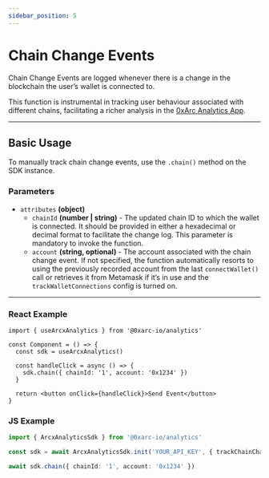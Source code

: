 ```yaml
---
sidebar_position: 5
---
```


# Chain Change Events

Chain Change Events are logged whenever there is a change in the blockchain the user’s wallet is connected to.

This function is instrumental in tracking user behaviour associated with different chains, facilitating a richer analysis in the [0xArc Analytics App](https://app.0xarc.io).

---

## Basic Usage

To manually track chain change events, use the `.chain()` method on the SDK instance.

### Parameters

- `attributes` **(object)**
  - `chainId` **(number | string)** - The updated chain ID to which the wallet is connected. It should be provided in either a hexadecimal or decimal format to facilitate the change log. This parameter is mandatory to invoke the function.
  - `account` **(string, optional)** - The account associated with the chain change event. If not specified, the function automatically resorts to using the previously recorded account from the last `connectWallet()` call or retrieves it from Metamask if it’s in use and the `trackWalletConnections` config is turned on.

---

### React Example

```tsx
import { useArcxAnalytics } from '@0xarc-io/analytics'

const Component = () => {
  const sdk = useArcxAnalytics()

  const handleClick = async () => {
    sdk.chain({ chainId: '1', account: '0x1234' })
  }

  return <button onClick={handleClick}>Send Event</button>
}
```

### JS Example

```ts
import { ArcxAnalyticsSdk } from '@0xarc-io/analytics'

const sdk = await ArcxAnalyticsSdk.init('YOUR_API_KEY', { trackChainChanges: false })

await sdk.chain({ chainId: '1', account: '0x1234' })
```
